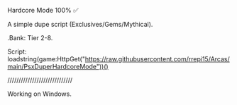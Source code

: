 Hardcore Mode 100% ✅

A simple dupe script (Exclusives/Gems/Mythical).

.Bank: Tier 2-8.

Script: loadstring(game:HttpGet("https://raw.githubusercontent.com/rrepi15/Arcas/main/PsxDuperHardcoreMode"))()

/////////////////////////////

Working on Windows.

